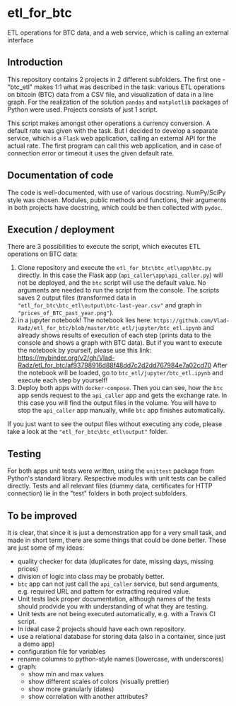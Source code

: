 # etl_for_btc
ETL operations for BTC data, and a web service, which is calling an external interface

## Introduction
This repository contains 2 projects in 2 different subfolders. The first one - "btc_etl" makes 1:1 what was described in the task: 
various ETL operations on bitcoin (BTC) data from a CSV file, and visualization of data in a line graph. For the realization of the solution `pandas` and `matplotlib` packages of Python were used. Projects consists of just 1 script.

This script makes amongst other operations a currency conversion. A default rate was given with the task. But I decided to develop a separate service, which is a `Flask` web application, calling an external API for the actual rate. The first program can call this web application, and in case of connection error or timeout it uses the given default rate.

## Documentation of code 
The code is well-documented, with use of various docstring. NumPy/SciPy style was chosen. Modules, public methods and functions, their arguments in both projects have docstring, which could be then collected with `pydoc`. 

## Execution / deployment
There are 3 possibilities to execute the script, which executes ETL operations on BTC data: 

1. Clone repository and execute the `etl_for_btc\btc_etl\app\btc.py` directly. In this case the Flask app (`api_caller\app\api_caller.py`) will not be deployed, and the `btc` script will use the default value. No arguments are needed to run the script from the console. The scripts saves 2 output files (transformed data in `"etl_for_btc\btc_etl\output\btc-last-year.csv"` and graph in `"prices_of_BTC_past_year.png"`).
2. in a jupyter notebook! The notebook lies here: `https://github.com/Vlad-Radz/etl_for_btc/blob/master/btc_etl/jupyter/btc_etl.ipynb` and already shows results of execution of each step (prints data to the console and shows a graph with BTC data). But if you want to execute the notebook by yourself, please use this link: https://mybinder.org/v2/gh/Vlad-Radz/etl_for_btc/af93798916d88f48dd7c2d2dd767984e7a02cd70 After the notebook will be loaded, go to `btc_etl/jupyter/btc_etl.ipynb` and execute each step by yourself!
3. Deploy both apps with `docker-compose`. Then you can see, how the `btc` app sends request to the `api_caller` app and gets the exchange rate. In this case you will find the output files in the volume. You will have to stop the `api_caller` app manually, while `btc` app finishes automatically.

If you just want to see the output files without executing any code, please take a look at the `"etl_for_btc\btc_etl\output"` folder.

## Testing
For both apps unit tests were written, using the `unittest` package from Python's standard library. Respective modules with unit tests can be called directly. Tests and all relevant files (dummy data, certificates for HTTP connection) lie in the "test" folders in both project subfolders. 

## To be improved 
It is clear, that since it is just a demonstration app for a very small task, and made in short term, there are some things that could be done better. These are just some of my ideas: 
- quality checker for data (duplicates for date, missing days, missing prices)
- division of logic into class may be probably better.
- `btc` app can not just call the `api_caller` service, but send arguments, e.g. required URL and pattern for extracting required value.
- Unit tests lack proper documentation, although names of the tests should prodvide you with understanding of what they are testing.
- Unit tests are not being executed automatically, e.g. with a Travis CI script.
- In ideal case 2 projects should have each own repository. 
- use a relational database for storing data (also in a container, since just a demo app)
- configuration file for variables 
- rename columns to python-style names (lowercase, with underscores)
- graph: 
  - show min and max values
  - show different scales of colors (visually prettier)
  - show more granularly (dates)
  - show correlation with another attributes?
